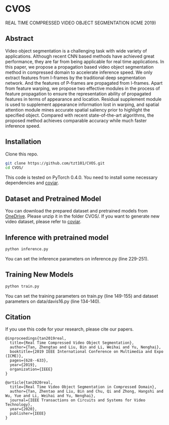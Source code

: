 # CVOS
REAL TIME COMPRESSED VIDEO OBJECT SEGMENTATION (ICME 2019)

## Abstract
Video object segmentation is a challenging task with wide variety of applications. Although recent CNN based methods have achieved great performance, they are far from being applicable for real time applications. In this paper, we propose a propagation based video object segmentation method in compressed domain to accelerate inference speed. We only extract features from I-frames by the traditional deep segmentation network. And the features of P-frames are propagated from I-frames. Apart from feature warping, we propose two
effective modules in the process of feature propagation to ensure the representation ability of propagated features in terms of appearance and location. Residual supplement module is used to supplement appearance information lost in warping, and spatial attention module mines accurate spatial saliency prior to highlight the specified object. Compared with recent state-of-the-art algorithms, the proposed method achieves comparable accuracy while much faster inference speed.

## Installation
Clone this repo.
```bash
git clone https://github.com/tzt101/CVOS.git
cd CVOS/
```

This code is tested on PyTorch 0.4.0. You need to install some necessary dependencies and [coviar](https://github.com/chaoyuaw/pytorch-coviar.git).

## Dataset and Pretrained Model
You can download the prepared dataset and pretrained models from [OneDrive](). Please unzip it in the folder CVOS/. If you want to generate new video dataset, please refer to [coviar](https://github.com/chaoyuaw/pytorch-coviar.git).

## Inference with pretrained model
```bash
python inference.py
```
You can set the inference parameters on inference.py (line 229-251).

## Training New Models
```bash
python train.py
```
You can set the training parameters on train.py (line 149-155) and dataset parameters on data/davis16.py (line 134-140).

## Citation
If you use this code for your research, please cite our papers.
```
@inproceedings{tan2019real,
  title={Real Time Compressed Video Object Segmentation},
  author={Tan, Zhengtao and Liu, Bin and Li, Weihai and Yu, Nenghai},
  booktitle={2019 IEEE International Conference on Multimedia and Expo (ICME)},
  pages={628--633},
  year={2019},
  organization={IEEE}
}
```
```
@article{tan2020real,
  title={Real Time Video Object Segmentation in Compressed Domain},
  author={Tan, Zhentao and Liu, Bin and Chu, Qi and Zhong, Hangshi and Wu, Yue and Li, Weihai and Yu, Nenghai},
  journal={IEEE Transactions on Circuits and Systems for Video Technology},
  year={2020},
  publisher={IEEE}
}
```



